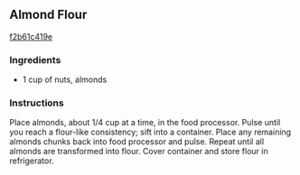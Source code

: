 ## Almond Flour

[f2b61c419e](http://allrecipes.com/recipe/almond-flour/)

### Ingredients

 - 1 cup of nuts, almonds

### Instructions

Place almonds, about 1/4 cup at a time, in the food processor. Pulse until you reach a flour-like consistency; sift into a container. Place any remaining almonds chunks back into food processor and pulse. Repeat until all almonds are transformed into flour. Cover container and store flour in refrigerator.